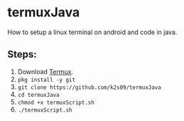 # termuxJava
How to setup a linux terminal on android and code in java.

## Steps:
1) Download [Termux](https://f-droid.org/en/packages/com.termux/). 
2) `pkg install -y git`
3) `git clone https://github.com/k2s09/termuxJava`
4) `cd termuxJava`
5) `chmod +x termuxScript.sh`
6) `./termuxScript.sh`
